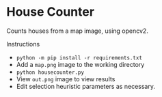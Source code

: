 # House Counter

Counts houses from a map image, using opencv2.

Instructions
 - `python -m pip install -r requirements.txt`
 - Add a `map.png` image to the working directory
 - `python housecounter.py`
 - View `out.png` image to view results
 - Edit selection heuristic parameters as necessary.
